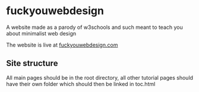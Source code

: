# fuckyouwebdesign
A website made as a parody of w3schools and such meant to teach you about minimalist web design

The website is live at [fuckyouwebdesign.com](http://fuckyouwebdesign)

## Site structure

All main pages should be in the root directory, all other tutorial pages should have their own folder which should then be linked in toc.html
